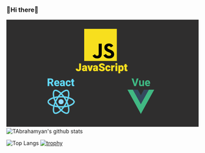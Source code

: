 ### 👋Hi there👋

![Header](https://github.com/TAbrahamyan/TAbrahamyan/blob/master/header.png?raw=true)
![TAbrahamyan's github stats](https://github-readme-stats.vercel.app/api?username=TAbrahamyan&show_icons=true&theme=merko)

![Top Langs](https://github-readme-stats.vercel.app/api/top-langs/?username=TAbrahamyan&show_icons=true&theme=merko)
[![trophy](https://github-profile-trophy.vercel.app/?username=TAbrahamyan&theme=gruvbox&row=2&column=3)](https://github.com/TAbrahamyan/github-profile-trophy)
